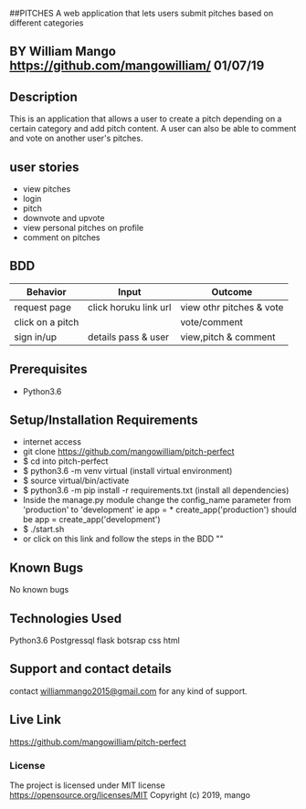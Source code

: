 ##PITCHES
A web application that lets users submit pitches based on different categories

## BY William Mango https://github.com/mangowilliam/   01/07/19

## Description
This is an application that allows a user to create a pitch depending on a certain category and add pitch content. A user can also be able to comment and vote on another user's pitches.

## user stories
* view pitches
* login
* pitch
* downvote and upvote
* view personal pitches on profile
* comment on pitches
## BDD
| Behavior           | Input                 | Outcome                            |
| -------------------|-----------------------| -----------------------------------|
| request page       | click horuku link url | view othr pitches  & vote          |
| click on a pitch   |                       | vote/comment                       |
| sign in/up         | details pass & user   | view,pitch & comment               |

## Prerequisites
* Python3.6
## Setup/Installation Requirements
* internet access
* git clone https://github.com/mangowilliam/pitch-perfect
* $ cd into pitch-perfect
* $ python3.6 -m venv virtual (install virtual environment)
* $ source virtual/bin/activate
* $ python3.6 -m pip install -r requirements.txt (install all dependencies)
* Inside the manage.py module change the config_name parameter from 'production' to 'development' ie app = * create_app('production') should be app = create_app('development')
* $ ./start.sh
* or click on this link and follow the steps in the BDD ""
## Known Bugs

No known bugs

## Technologies Used
Python3.6
Postgressql
flask botsrap
css
html  
## Support and contact details
contact williammango2015@gmail.com for any kind of support.
## Live Link
https://github.com/mangowilliam/pitch-perfect

### License

The project is licensed under MIT license https://opensource.org/licenses/MIT
Copyright (c) 2019, mango
